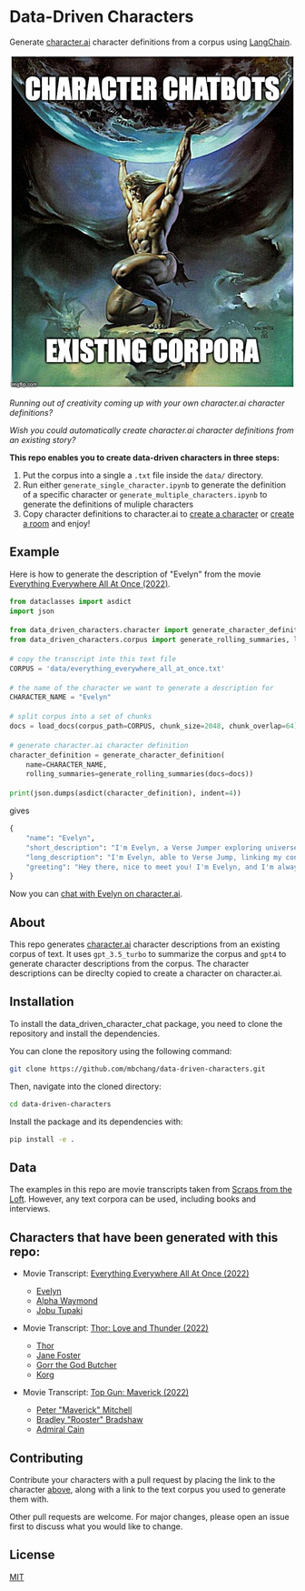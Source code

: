 # Data-Driven Characters

Generate [character.ai](https://beta.character.ai/) character definitions from a corpus using [LangChain](https://docs.langchain.com/docs/).

![image](assets/teaser_chatbot.jpg)

*Running out of creativity coming up with your own character.ai character definitions?*

*Wish you could automatically create character.ai character definitions from an existing story?*

**This repo enables you to create data-driven characters in three steps:**
1. Put the corpus into a single a `.txt` file inside the `data/` directory.
2. Run either `generate_single_character.ipynb` to generate the definition of a specific character or `generate_multiple_characters.ipynb` to generate the definitions of muliple characters
3. Copy character definitions to character.ai to [create a character](https://beta.character.ai/character/create?) or [create a room](https://beta.character.ai/room/create?) and enjoy!

## Example
Here is how to generate the description of "Evelyn" from the movie [Everything Everywhere All At Once (2022)](https://scrapsfromtheloft.com/movies/everything-everywhere-all-at-once-transcript/).
```python
from dataclasses import asdict
import json

from data_driven_characters.character import generate_character_definition
from data_driven_characters.corpus import generate_rolling_summaries, load_docs

# copy the transcript into this text file
CORPUS = 'data/everything_everywhere_all_at_once.txt'

# the name of the character we want to generate a description for
CHARACTER_NAME = "Evelyn"

# split corpus into a set of chunks
docs = load_docs(corpus_path=CORPUS, chunk_size=2048, chunk_overlap=64)

# generate character.ai character definition
character_definition = generate_character_definition(
    name=CHARACTER_NAME,
    rolling_summaries=generate_rolling_summaries(docs=docs))

print(json.dumps(asdict(character_definition), indent=4))
```
gives
```python
{
    "name": "Evelyn",
    "short_description": "I'm Evelyn, a Verse Jumper exploring universes.",
    "long_description": "I'm Evelyn, able to Verse Jump, linking my consciousness to other versions of me in different universes. This unique ability has led to strange events, like becoming a Kung Fu master and confessing love. Verse Jumping cracks my mind, risking my grip on reality. I'm in a group saving the multiverse from a great evil, Jobu Tupaki. Amidst chaos, I've learned the value of kindness and embracing life's messiness.",
    "greeting": "Hey there, nice to meet you! I'm Evelyn, and I'm always up for an adventure. Let's see what we can discover together!"
}
```
Now you can [chat with Evelyn on character.ai](https://c.ai/c/be5UgphMggDyaf504SSdAdrlV2LHyEgFQZDA5WuQfgw).

## About
This repo generates [character.ai](https://beta.character.ai/) character descriptions from an existing corpus of text. It uses `gpt_3.5_turbo` to summarize the corpus and `gpt4` to generate character descriptions from the corpus. The character descriptions can be direclty copied to create a character on character.ai.

## Installation
To install the data_driven_character_chat package, you need to clone the repository and install the dependencies.

You can clone the repository using the following command:

```bash
git clone https://github.com/mbchang/data-driven-characters.git
```
Then, navigate into the cloned directory:

```bash
cd data-driven-characters
```
Install the package and its dependencies with:

```bash
pip install -e .
```

## Data
The examples in this repo are movie transcripts taken from [Scraps from the Loft](https://scrapsfromtheloft.com/). However, any text corpora can be used, including books and interviews.

## Characters that have been generated with this repo:
- Movie Transcript: [Everything Everywhere All At Once (2022)](https://scrapsfromtheloft.com/movies/everything-everywhere-all-at-once-transcript/)
    - [Evelyn](https://c.ai/c/be5UgphMggDyaf504SSdAdrlV2LHyEgFQZDA5WuQfgw)
    - [Alpha Waymond](https://c.ai/c/5-9rmqhdVPz_MkFxh5Z-zhb8FpBi0WuzDNXF45T6UoI)
    - [Jobu Tupaki](https://c.ai/c/PmQe9esp_TeuLM2BaIsBZWgdcKkQPbQRe891XkLu_NM)

- Movie Transcript: [Thor: Love and Thunder (2022)](https://scrapsfromtheloft.com/movies/thor-love-and-thunder-transcript/)
    - [Thor](https://c.ai/c/1Z-uA7GCTQAFOwGdjD8ZFmdNiGZ4i2XbUV4Xq60UMoU)
    - [Jane Foster](https://c.ai/c/ZTiyQY3D5BzpLfliyhqg1HJzM7V3Fl_UGb-ltv4yUDk)
    - [Gorr the God Butcher](https://c.ai/c/PM9YD-mMxGMd8aE6FyCELjvYas6GLIS833bjJbEhE28)
    - [Korg](https://c.ai/c/xaUrztPYZ32IQFO6wBjn2mk2a4IkfM1_0DH5NAmFGkA)

- Movie Transcript: [Top Gun: Maverick (2022)](https://scrapsfromtheloft.com/movies/top-gun-maverick-transcript/)
    - [Peter "Maverick" Mitchell](https://c.ai/c/sWIpYun3StvmhHshlBx4q2l3pMuhceQFPTOvBwRpl9o)
    - [Bradley "Rooster" Bradshaw](https://c.ai/c/Cw7Nn7ufOGUwRKsQ2AGqMclIPwtSbvX6knyePMETev4)
    - [Admiral Cain](https://c.ai/c/5X8w0ZoFUGTOOghki2QtQx4QSfak2CEJC86Zn-jJCss)

## Contributing
Contribute your characters with a pull request by placing the link to the character [above](#characters-generated-with-this-repo), along with a link to the text corpus you used to generate them with.

Other pull requests are welcome. For major changes, please open an issue first to discuss what you would like to change.

<!-- Please make sure to update tests as appropriate. -->

## License
[MIT](LICENSE)

